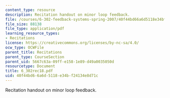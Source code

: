 ```yaml
---
content_type: resource
description: Recitation handout on minor loop feedback.
file: /courses/6-302-feedback-systems-spring-2007/40f44bd66a6d5118e34bf24134e8d71c_6_302rec18.pdf
file_size: 88138
file_type: application/pdf
learning_resource_types:
- Recitations
license: https://creativecommons.org/licenses/by-nc-sa/4.0/
ocw_type: OCWFile
parent_title: Recitations
parent_type: CourseSection
parent_uid: 5667c63a-09ff-e158-1e89-d49a0035050d
resourcetype: Document
title: 6_302rec18.pdf
uid: 40f44bd6-6a6d-5118-e34b-f24134e8d71c
---
```

Recitation handout on minor loop feedback.